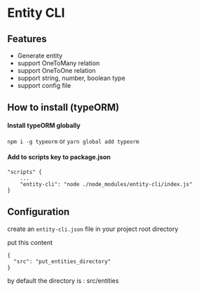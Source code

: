 # Entity CLI

## Features

- Generate entity
- support OneToMany relation
- support OneToOne relation
- support string, number, boolean type
- support config file

## How to install (typeORM)

#### Install typeORM globally

`npm i -g typeorm`
or
`yarn global add typeorm`

#### Add to scripts key to package.json

```
"scripts" {
    ...
    "entity-cli": "node ./node_modules/entity-cli/index.js"
}
```

## Configuration

create an `entity-cli.json` file in your project root directory

put this content

```
{
  "src": "put_entities_directory"
}
```

by default the directory is : src/entities
